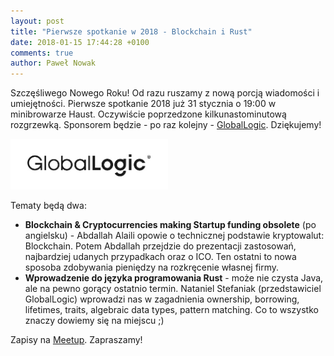 ```yaml
---
layout: post
title: "Pierwsze spotkanie w 2018 - Blockchain i Rust"
date: 2018-01-15 17:44:28 +0100
comments: true
author: Paweł Nowak
---
```


Szczęśliwego Nowego Roku! Od razu ruszamy z nową porcją wiadomości i umiejętności.
Pierwsze spotkanie 2018 już 31 stycznia o 19:00 w minibrowarze Haust. 
Oczywiście poprzedzone kilkunastominutową rozgrzewką. Sponsorem będzie - po raz kolejny - 
<a href="https://www.globallogic.com/pl/" target="_blank">GlobalLogic</a>. Dziękujemy!

<img class="center" src="/images/global_logic.jpg" style="width: 50%;">

Tematy będą dwa:

<ul>
<li><b>Blockchain & Cryptocurrencies making Startup funding obsolete</b> (po angielsku) - 
Abdallah Alaili opowie o technicznej podstawie kryptowalut: Blockchain. 
Potem Abdallah przejdzie do prezentacji zastosowań, najbardziej udanych przypadkach oraz o ICO. 
Ten ostatni to nowa sposoba zdobywania pieniędzy na rozkręcenie własnej firmy.</li>
<li><b>Wprowadzenie do języka programowania Rust</b> - może nie czysta Java, 
ale na pewno gorący ostatnio termin. Nataniel Stefaniak (przedstawiciel GlobalLogic) wprowadzi nas w 
zagadnienia ownership, borrowing, lifetimes, traits, algebraic data types, pattern matching. Co to wszystko znaczy dowiemy się na miejscu ;)</li>
</ul>

Zapisy na <a href="https://www.meetup.com/Zielona-Gora-JUG/events/246775002/" target="_blank">Meetup</a>. Zapraszamy!